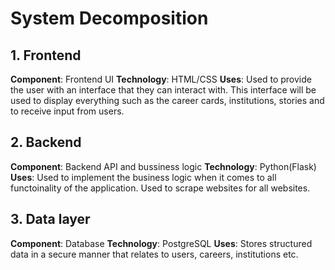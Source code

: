 # System Decomposition

## 1. Frontend

**Component**: Frontend UI
**Technology**: HTML/CSS
**Uses**: Used to provide the user with an interface that they can interact with. This interface will be used to display everything such as the career cards, institutions, stories and to receive input from users.

## 2. Backend

**Component**: Backend API and bussiness logic
**Technology**: Python(Flask)
**Uses**: Used to implement the business logic when it comes to all functoinality of the application. Used to scrape websites for all websites.

## 3. Data layer

**Component**: Database
**Technology**: PostgreSQL
**Uses**: Stores structured data in a secure manner that relates to users, careers, institutions etc.

